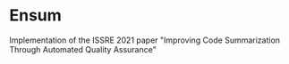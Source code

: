 # Ensum
Implementation of the ISSRE 2021 paper "Improving Code Summarization Through Automated Quality Assurance"
